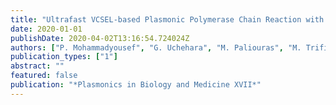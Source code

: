 ```yaml
---
title: "Ultrafast VCSEL-based Plasmonic Polymerase Chain Reaction with Real-time Label-free Amplicon Detection for Point-Of-Care Diagnostics"
date: 2020-01-01
publishDate: 2020-04-02T13:16:54.724024Z
authors: ["P. Mohammadyousef", "G. Uchehara", "M. Paliouras", "M. Trifiro", "A. G. Kirk"]
publication_types: ["1"]
abstract: ""
featured: false
publication: "*Plasmonics in Biology and Medicine XVII*"
---
```


